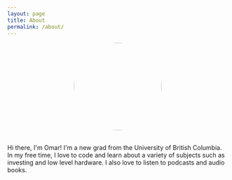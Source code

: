 ```yaml
---
layout: page
title: About
permalink: /about/
---
```


<div style="text-align: center;">
<a href="url"><img src="/assets/images/profile_image.jpg" height="auto" width="200" style="border-radius:50%;"></a>
</div>
<br>

Hi there, I'm Omar! I'm a new grad from the University of British Columbia. In my free time, I love to code
and learn about a variety of subjects such as investing
and low level hardware. I also love to listen to podcasts and audio books.
